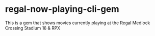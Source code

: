 # regal-now-playing-cli-gem
This is a gem that shows movies currently playing at the Regal Medlock Crossing Stadium 18 &amp; RPX
